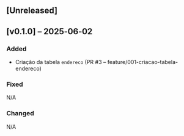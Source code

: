 ## [Unreleased]

## [v0.1.0] – 2025‑06‑02
### Added
- Criação da tabela `endereco` (PR #3 – feature/001-criacao-tabela-endereco)

### Fixed
N/A

### Changed
N/A
